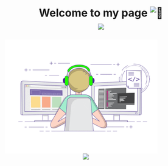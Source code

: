 <h1 align="center">Welcome to my page <img src="https://github-production-user-asset-6210df.s3.amazonaws.com/24524555/238178097-766d336d-b87d-44ba-807c-c51de2bc6b4d.gif" width="28px" alt="👋"> <br /> <img src="https://komarev.com/ghpvc/?username=devexps&label=PROFILE+VIEWS&color=blue&style=for-the-badge)" /> </h1>

<!--
<p align="center">
  <a href="https://github.com/devexps">
    <img src="http://github-profile-summary-cards.vercel.app/api/cards/profile-details?username=devexps&theme=transparent" />
  </a>
  <a href="https://github.com/devexps">
    <img src="https://github-readme-streak-stats.herokuapp.com/?user=devexps&hide_border=true&card_width=338&theme=transparent" />
  </a>
  <a href="https://github.com/devexps">
    <img src="http://github-profile-summary-cards.vercel.app/api/cards/stats?username=devexps&theme=transparent" />
  </a>
  <img align="center" src="https://github-readme-stats.vercel.app/api/top-langs/?username=devexps&theme=<THEME_NAME>" />
</p>
-->



<p align="left">
  <img align="left" width="400px" src="./developer-github.gif"  />
  <img align="right" width="300px" src="https://github-readme-stats.vercel.app/api/top-langs/?username=devexps&theme=<THEME_NAME>" />
</p>
<p align="left">


<!--
<p align="center">
  <a href="https://github.com/devexps">
    <img src="https://komarev.com/ghpvc/?username=devexps&label=PROFILE+VIEWS&color=blue&style=for-the-badge)" />
  </a>
</p>


**devexps/devexps** is a ✨ _special_ ✨ repository because its `README.md` (this file) appears on your GitHub profile.

Here are some ideas to get you started:

- 🔭 I’m currently working on ...
- 🌱 I’m currently learning ...
- 👯 I’m looking to collaborate on ...
- 🤔 I’m looking for help with ...
- 💬 Ask me about ...
- 📫 How to reach me: ...
- 😄 Pronouns: ...
- ⚡ Fun fact: ...
-->
